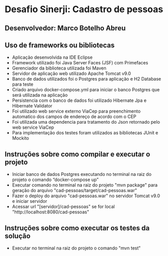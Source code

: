 # Desafio Sinerji: Cadastro de pessoas
## Desenvolvedor: Marco Botelho Abreu

## Uso de frameworks ou bibliotecas

- Aplicação desenvolvida na IDE Eclipse
- Framework utilizado foi Java Server Faces (JSF) com Primefaces
- Gerenciador da biblioteca utilizada foi Maven
- Servidor de aplicação web utilizado Apache Tomcat v9.0
- Banco de dados utilizados foi o Postgres para aplicação e H2 Database para teste
- Criado arquivo docker-compose.yml para iniciar o banco Postgres que será utilizada na aplicação
- Persistencia com o banco de dados foi utilizado Hibernate Jpa e Hibernate Validator
- Foi utilizado web service externo ViaCep para preenchimento automatico dos campos de endereço de acordo com o CEP
- Foi utilizada uma dependencia para tratamento do Json retornado pelo web service ViaCep
- Para implementação dos testes foram utilizados as bibliotecas JUnit e Mockito

## Instruções sobre como compilar e executar o projeto

- Iniciar banco de dados Postgres executando no terminal na raiz do projeto o comando “docker-compose up”
- Executar comando no terminal na raiz do projeto "mvn package" para geração do arquivo "cad-pessoas/target/cad-pessoas.war"
- Fazer o deploy do arquivo "cad-pessoas.war" no servidor Tomcat v9.0 e iniciar servidor
- Acessar url "[servidor]/cad-pessoas" se for local "http://localhost:8080/cad-pessoas" 

## Instruções sobre como executar os testes da solução

- Executar no terminal na raiz do projeto o comando "mvn test"
